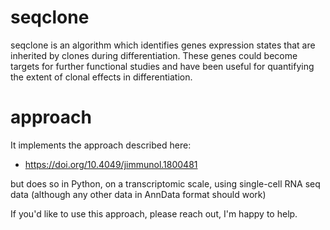 # seqclone
seqclone is an algorithm which identifies genes expression states that are inherited by clones during differentiation. These genes could become targets for further functional studies and have been useful for quantifying the extent of clonal effects in differentiation. 
# approach 
It implements the approach described here:
   - https://doi.org/10.4049/jimmunol.1800481

but does so in Python, on a transcriptomic scale, using single-cell RNA seq data (although any other data in AnnData format should work)

If you'd like to use this approach, please reach out, I'm happy to help. 
